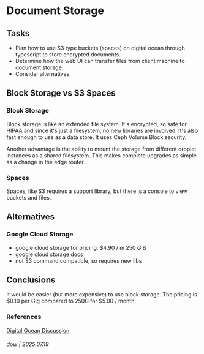 # Document Storage

## Tasks

* Plan how to use S3 type buckets (spaces) on digital ocean through typescript to store encrypted documents.  
* Determine how the web UI can transfer files from client machine to document storage.
* Consider alternatives.

## Block Storage vs S3 Spaces

### Block Storage 

Block storage is like an extended file system.  It's encrypted, so safe for HIPAA and since it's just a filesystem,
no new libraries are involved.  It's also fast enough to use as a data store. It uses Ceph Volume Block security.

Another advantage is the ability to mount the storage from different droplet instances as a shared filesystem. 
This makes complete upgrades as simple as a change in the edge router.

### Spaces

Spaces, like S3 requires a support library, but there is a console to view buckets and files.  


## Alternatives

### Google Cloud Storage

* google cloud storage for pricing. $4.90 / m 250 GiB
* [google cloud storage docs](https://cloud.google.com/solutions/healthcare-life-sciences?hl=en)
* not S3 command compatible, so requires new libs

## Conclusions

It would be easier (but more expensive) to use block storage.  The pricing is $0.10 per Gig compared to 250G for $5.00 / month;

### References

[Digital Ocean Discussion](https://www.digitalocean.com/community/tutorials/object-storage-vs-block-storage-services)

###### dpw | 2025.07.19
